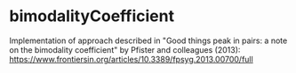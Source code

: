 # bimodalityCoefficient
Implementation of approach described in "Good things peak in pairs: a note on the bimodality coefficient" by Pfister and colleagues (2013): https://www.frontiersin.org/articles/10.3389/fpsyg.2013.00700/full
